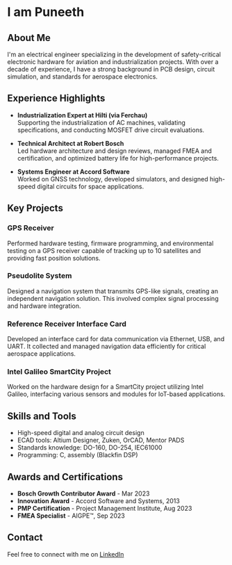 # I am Puneeth

## About Me
I'm an electrical engineer specializing in the development of safety-critical electronic hardware for aviation and industrialization projects. With over a decade of experience, I have a strong background in PCB design, circuit simulation, and standards for aerospace electronics.

## Experience Highlights

- **Industrialization Expert at Hilti (via Ferchau)**  
  Supporting the industrialization of AC machines, validating specifications, and conducting MOSFET drive circuit evaluations.

- **Technical Architect at Robert Bosch**  
  Led hardware architecture and design reviews, managed FMEA and certification, and optimized battery life for high-performance projects.

- **Systems Engineer at Accord Software**  
  Worked on GNSS technology, developed simulators, and designed high-speed digital circuits for space applications.

## Key Projects

### GPS Receiver
Performed hardware testing, firmware programming, and environmental testing on a GPS receiver capable of tracking up to 10 satellites and providing fast position solutions.

### Pseudolite System
Designed a navigation system that transmits GPS-like signals, creating an independent navigation solution. This involved complex signal processing and hardware integration.

### Reference Receiver Interface Card
Developed an interface card for data communication via Ethernet, USB, and UART. It collected and managed navigation data efficiently for critical aerospace applications.

### Intel Galileo SmartCity Project
Worked on the hardware design for a SmartCity project utilizing Intel Galileo, interfacing various sensors and modules for IoT-based applications.

## Skills and Tools

- High-speed digital and analog circuit design
- ECAD tools: Altium Designer, Zuken, OrCAD, Mentor PADS
- Standards knowledge: DO-160, DO-254, IEC61000
- Programming: C, assembly (Blackfin DSP)

## Awards and Certifications

- **Bosch Growth Contributor Award** - Mar 2023
- **Innovation Award** - Accord Software and Systems, 2013
- **PMP Certification** - Project Management Institute, Aug 2023
- **FMEA Specialist** - AIGPE™, Sep 2023

## Contact

Feel free to connect with me on [LinkedIn](https://www.linkedin.com)
